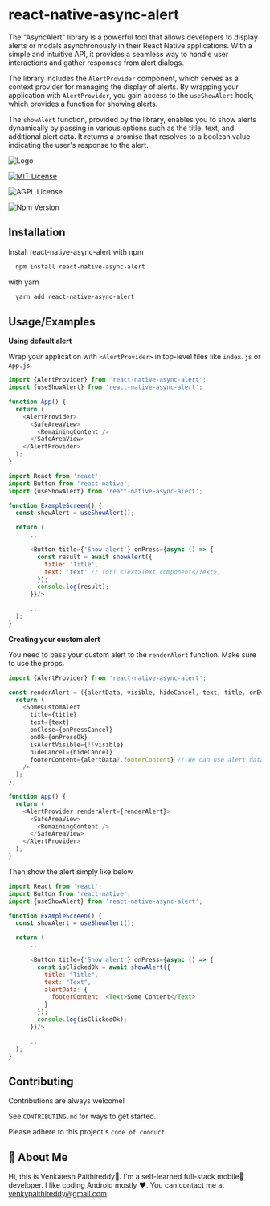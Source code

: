 # react-native-async-alert

The "AsyncAlert" library is a powerful tool that allows developers to display alerts or modals asynchronously in their React Native applications. With a simple and intuitive API, it provides a seamless way to handle user interactions and gather responses from alert dialogs.

The library includes the `AlertProvider` component, which serves as a context provider for managing the display of alerts. By wrapping your application with `AlertProvider`, you gain access to the `useShowAlert` hook, which provides a function for showing alerts.

The `showAlert` function, provided by the library, enables you to show alerts dynamically by passing in various options such as the title, text, and additional alert data. It returns a promise that resolves to a boolean value indicating the user's response to the alert.

![Logo](https://github.com/rvenky125/react-native-async-alert/assets/58197145/e59b34e4-acb3-43da-844b-efc4dbc8def7)

[![MIT License](https://img.shields.io/badge/License-MIT-green.svg)](https://choosealicense.com/licenses/mit/)

![AGPL License](https://img.shields.io/npm/dw/react-native-async-alert)

![Npm Version](https://img.shields.io/npm/v/react-native-async-alert)

## Installation

Install react-native-async-alert with npm

```bash
  npm install react-native-async-alert
```

with yarn

```bash
  yarn add react-native-async-alert
```

## Usage/Examples

**Using default alert**

Wrap your application with `<AlertProvider>` in top-level files like `index.js` or `App.js`.

```javascript
import {AlertProvider} from 'react-native-async-alert';
import {useShowAlert} from 'react-native-async-alert';

function App() {
  return (
    <AlertProvider>
      <SafeAreaView>
        <RemainingContent />
      </SafeAreaView>
    </AlertProvider>
  );
}
```

```javascript
import React from 'react';
import Button from 'react-native';
import {useShowAlert} from 'react-native-async-alert';

function ExampleScreen() {
  const showAlert = useShowAlert();

  return (
      ...

      <Button title={'Show alert'} onPress={async () => {
        const result = await showAlert({
          title: 'Title',
          text: 'text' // (or) <Text>Text component</Text>,
        });
        console.log(result);
      }}/>

      ...
  );
}
```

**Creating your custom alert**

You need to pass your custom alert to the `renderAlert` function. Make sure to use the props.

```javascript
import {AlertProvider} from 'react-native-async-alert';

const renderAlert = ({alertData, visible, hideCancel, text, title, onEvent, onPressCancel, onPressOk}) => {
  return (
    <SomeCustomAlert
      title={title}
      text={text}
      onClose={onPressCancel}
      onOk={onPressOk}
      isAlertVisible={!!visible}
      hideCancel={hideCancel}
      footerContent={alertData?.footerContent} // We can use alert data for any type of data.
    />
  );
};

function App() {
  return (
    <AlertProvider renderAlert={renderAlert}>
      <SafeAreaView>
        <RemainingContent />
      </SafeAreaView>
    </AlertProvider>
  );
}
```

Then show the alert simply like below

```javascript
import React from 'react';
import Button from 'react-native';
import {useShowAlert} from 'react-native-async-alert';

function ExampleScreen() {
  const showAlert = useShowAlert();

  return (
      ...

      <Button title={'Show alert'} onPress={async () => {
        const isClickedOk = await showAlert({
          title: "Title",
          text: "Text",
          alertData: {
            footerContent: <Text>Some Content</Text>
          }
        });
        console.log(isClickedOk);
      }}/>

      ...
  );
}
```

## Contributing

Contributions are always welcome!

See `CONTRIBUTING.md` for ways to get started.

Please adhere to this project's `code of conduct`.

## 🚀 About Me

Hi, this is Venkatesh Paithireddy👋. I'm a self-learned full-stack mobile📱 developer. I like coding Android mostly ❤️.
You can contact me at [venkypaithireddy@gmail.com](mailto://venkypathireddy@gmail.com)